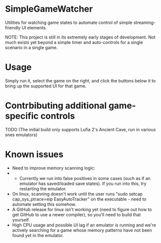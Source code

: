 # SimpleGameWatcher
Utilities for watching game states to automate control of simple streaming-friendly UI elements.

NOTE: This project is still in its extremely early stages of development.  Not much exists yet beyond a simple timer and auto-controls for a single scenario in a single game.

# Usage
Simply run it, select the game on the right, and click the buttons below it to bring up the supported UI for that game.

# Contrbibuting additional game-specific controls
TODO (The initial build only supports Lufia 2's Ancient Cave, run in various snes emulators)

# Known issues
- Need to improve memory scanning logic:
- * Currently we run into false positives in some cases (such as if an emulator has saved/loaded save states).  If you run into this, try restarting the emulator.
- On linux, scanning doesn't work until the user runs "sudo setcap cap_sys_ptrace=eip EasyAutoTracker" on the executable - need to automate setting this somehow.
- A GitHub release for linux isn't working yet (need to figure out how to get GitHub to use a newer compiler), so you'll need to build that yourself.
- High CPU usage and possible UI lag if an emulator is running and we're actively searching for a game whose memory patterns have not been found yet in the emulator.
